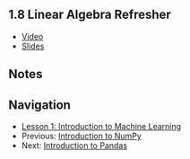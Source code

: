 ## 1.8 Linear Algebra Refresher

* [Video](https://drive.google.com/file/d/1-Won-trdaIks0yszx2WuEh_-Ki5TY9y9/view)
* [Slides](https://drive.google.com/file/d/1t70qvNBBMlj7yYT0WpPo4_Cg4ivblKkS/view)


## Notes


## Navigation

* [Lesson 1: Introduction to Machine Learning](../)
* Previous: [Introduction to NumPy](07-numpy.md)
* Next: [Introduction to Pandas](09-pandas.md)